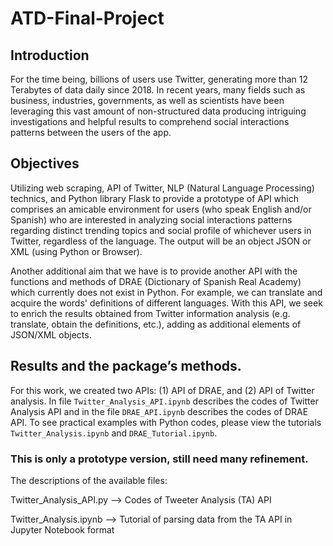 # ATD-Final-Project 

## Introduction
For the time being, billions of users use Twitter, generating more than 12 Terabytes of data daily since 2018. In recent years, many fields such as business, industries, governments, as well as scientists have been leveraging this vast amount of non-structured data producing intriguing investigations and helpful results to comprehend social interactions patterns between the users of the app.

## Objectives
Utilizing web scraping, API of Twitter, NLP (Natural Language Processing) technics, and Python library Flask to provide a prototype of API which comprises an amicable environment for users (who speak English and/or Spanish) who are interested in analyzing social interactions patterns regarding distinct trending topics and social profile of whichever users in Twitter, regardless of the language. The output will be an object JSON or XML (using Python or Browser).

Another additional aim that we have is to provide another API with the functions and methods of DRAE (Dictionary of Spanish Real Academy) which currently does not exist in Python. For example, we can translate and acquire the words' definitions of different languages. With this API, we seek to enrich the results obtained from Twitter information analysis (e.g. translate, obtain the definitions, etc.), adding as additional elements of JSON/XML objects.

## Results and the package’s methods.
For this work, we created two APIs: (1) API of DRAE, and (2) API of Twitter analysis. In file `Twitter_Analysis_API.ipynb` describes the codes of Twitter Analysis API and in the file `DRAE_API.ipynb` describes the codes of DRAE API. To see practical examples with Python codes, please view the tutorials `Twitter_Analysis.ipynb` and `DRAE_Tutorial.ipynb`.

### This is only a prototype version, still need many refinement.

The descriptions of the available files:

Twitter_Analysis_API.py --> Codes of Tweeter Analysis (TA) API

Twitter_Analysis.ipynb --> Tutorial of parsing data from the TA API in Jupyter Notebook format

